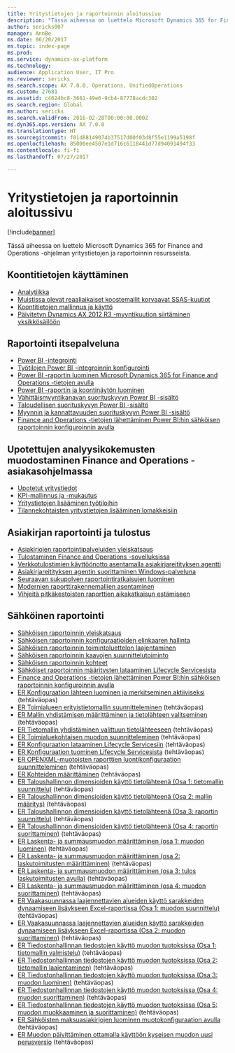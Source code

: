 ```yaml
---
title: Yritystietojen ja raportoinnin aloitussivu
description: "Tässä aiheessa on luettelo Microsoft Dynamics 365 for Finance and Operations -ohjelman yritystietojen ja raportoinnin resursseista."
author: sericks007
manager: AnnBe
ms.date: 06/20/2017
ms.topic: index-page
ms.prod: 
ms.service: dynamics-ax-platform
ms.technology: 
audience: Application User, IT Pro
ms.reviewer: sericks
ms.search.scope: AX 7.0.0, Operations, UnifiedOperations
ms.custom: 27681
ms.assetid: c4624bc8-3661-49e6-9cb4-87778acdc302
ms.search.region: Global
ms.author: sericks
ms.search.validFrom: 2016-02-28T00:00:00.000Z
ms.dyn365.ops.version: AX 7.0.0
ms.translationtype: HT
ms.sourcegitcommit: f01d88149074b37517d00f03d8f55e1199a5198f
ms.openlocfilehash: 85000ee4507e1d716c6118441d77d94091494f33
ms.contentlocale: fi-fi
ms.lasthandoff: 07/27/2017

---
```


# <a name="bi-amp-reporting-home-page"></a>Yritystietojen ja raportoinnin aloitussivu

[!include[banner](../includes/banner.md)]


Tässä aiheessa on luettelo Microsoft Dynamics 365 for Finance and Operations -ohjelman yritystietojen ja raportoinnin resursseista. 

<a name="working-with-aggregate-data"></a>Koontitietojen käyttäminen
---------------------------

-   [Analytiikka](analytics.md)
-   [Muistissa olevat reaaliaikaiset koostemallit korvaavat SSAS-kuutiot](..\migration-upgrade\in-memory-real-time-aggregate-models.md)
-   [Koontitietojen mallinnus ja käyttö](model-aggregate-data.md)
-   [Päivitetyn Dynamics AX 2012 R3 -myyntikuution siirtäminen yksikkösäilöön](..\migration-upgrade\migrate-upgraded-cube-entity-store.md)

## <a name="self-service-reporting"></a>Raportointi itsepalveluna
-   [Power BI -integrointi](power-bi-integration.md)
-   [Työtilojen Power BI -integroinnin konfigurointi](configure-power-bi-integration.md)
-   [Power BI -raportin luominen Microsoft Dynamics 365 for Finance and Operations -tietojen avulla](create-powerbi-report-data.md)
-   [Power BI -raportin ja koontinäytön luominen](create-powerbi-report-dashboard.md)
-   [Vähittäismyyntikanavan suorituskyvyn Power BI -sisältö](retail-channel-performance-dashboard-power-bi-data.md)
-   [Taloudellisen suorituskyvyn Power BI -sisältö](financial-performance-power-bi-content-pack.md)
-   [Myynnin ja kannattavuuden suorituskyvyn Power BI -sisältö](sales-profitability-performance-content-pack.md)
-   [Finance and Operations -tietojen lähettäminen Power BI:hin sähköisen raportoinnin konfiguroinnin avulla](general-electronic-reporting-report-configuration-get-data-powerbi.md)

## <a name="building-embedded-analytical-experiences-in-the-finance-and-operations-client"></a>Upotettujen analyysikokemusten muodostaminen Finance and Operations -asiakasohjelmassa
-   [Upotetut yritystiedot](analytics.md#embedded-business-intelligence)
-   [KPI-mallinnus ja -mukautus](analytics.md#kpi-modeling-and-customization)
-   [Yritystietojen lisääminen työtiloihin](add-bi-workspaces.md)
-   [Tilannekohtaisten yritystietojen lisääminen lomakkeisiin](add-contextual-bi-forms.md)

## <a name="document-reporting-and-printing"></a>Asiakirjan raportointi ja tulostus
-   [Asiakirjojen raportointipalveluiden yleiskatsaus](document-reporting-services.md)
-   [Tulostaminen Finance and Operations -sovelluksissa](print-documents.md)
-   [Verkkotulostimien käyttöönotto asentamalla asiakirjareitityksen agentti](install-document-routing-agent.md)
-   [Asiakirjareitityksen agentin suorittaminen Windows-palveluna](run-document-routing-agent-as-windows-service.md)
-   [Seuraavan sukupolven raportointiratkaisujen luominen](create-nextgen-reporting-solutions.md)
-   [Modernien raporttirakennemallien asentaminen](install-modern-report-design-templates.md)
-   [Vihjeitä pitkäkestoisten raporttien aikakatkaisun estämiseen](prevent-long-running-reports-timing-out.md)

## <a name="electronic-reporting"></a>Sähköinen raportointi
-   [Sähköisen raportoinnin yleiskatsaus](general-electronic-reporting.md)
-   [Sähköisen raportoinnin konfiguraatioiden elinkaaren hallinta](general-electronic-reporting-manage-configuration-lifecycle.md)
-   [Sähköisen raportoinnin toimintoluettelon laajentaminen](general-electronic-reporting-formulas-list-extension.md)
-   [Sähköisen raportoinnin kaavojen suunnittelutoiminto](general-electronic-reporting-formula-designer.md)
-   [Sähköisen raportoinnin kohteet](electronic-reporting-destinations.md)
-   [Sähköiset raportoinnin määritysten lataaminen Lifecycle Servicesista](download-electronic-reporting-configuration-lcs.md)
-   [Finance and Operations -tietojen lähettäminen Power BI:hin sähköisen raportoinnin konfiguroinnin avulla](general-electronic-reporting-report-configuration-get-data-powerbi.md)
-   [ER Konfiguraation lähteen luominen ja merkitseminen aktiiviseksi](/dynamics365/unified-operations/do-not-publish/er-configuration-provider-mark-it-active-2016-02) (tehtäväopas)
-   [ER Toimialueen erityistietomallin suunnitteleminen](/dynamics365/unified-operations/do-not-publish/er-design-domain-specific-data-model-2016-02-05) (tehtäväopas)
-   [ER Mallin yhdistämisen määrittäminen ja tietolähteen valitseminen](/dynamics365/unified-operations/do-not-publish/er-define-model-mapping-select-data-sources-2016-02-05) (tehtäväopas)
-   [ER Tietomallin yhdistäminen valittuun tietolähteeseen](/dynamics365/unified-operations/do-not-publish/er-map-data-model-selected-data-sources-2016-02-05) (tehtäväopas)
-   [ER Toimialuekohtaisen muodon suunnitteleminen](/dynamics365/unified-operations/do-not-publish/er-design-domain-specific-format-2016-02-05) (tehtäväopas)
-   [ER Konfiguraation lataaminen Lifecycle Servicesiin](/dynamics365/unified-operations/dev-itpro/analytics/tasks/er-upload-configuration-into-lifecycle-services) (tehtäväopas)
-   [ER Konfiguraation tuominen Lifecycle Servicesista](/dynamics365/unified-operations/dev-itpro/analytics/tasks/er-import-configuration-lifecycle-services) (tehtäväopas)
-   [ER OPENXML-muotoisten raporttien luontikonfiguraation suunnitteleminen](/dynamics365/unified-operations/dev-itpro/analytics/tasks/er-design-reports-openxml-2016-11) (tehtäväopas)
-   [ER Kohteiden määrittäminen](/dynamics365/unified-operations/do-not-publish/er-destinations-2016-05) (tehtäväopas)
-   [ER Taloushallinnon dimensioiden käyttö tietolähteenä (Osa 1: tietomallin suunnittelu)](/dynamics365/unified-operations/dev-itpro/analytics/tasks/er-financial-dimensions-data-source-1) (tehtäväopas)
-   [ER Taloushallinnon dimensioiden käyttö tietolähteenä (Osa 2: mallin määritys)](/dynamics365/unified-operations/dev-itpro/analytics/tasks/er-financial-dimensions-data-source-2) (tehtäväopas)
-   [ER Taloushallinnon dimensioiden käyttö tietolähteenä (Osa 3: raportin suunnittelu)](/dynamics365/unified-operations/dev-itpro/analytics/tasks/er-financial-dimensions-data-source-3) (tehtäväopas)
-   [ER Taloushallinnon dimensioiden käyttö tietolähteenä (Osa 4: raportin suorittaminen)](/dynamics365/unified-operations/dev-itpro/analytics/tasks/er-financial-dimensions-data-source-4) (tehtäväopas)
-   [ER Laskenta- ja summausmuodon määrittäminen (osa 1: muodon luominen)](/dynamics365/unified-operations/dev-itpro/analytics/tasks/er-format-counting-summing-1) (tehtäväopas)
-   [ER Laskenta- ja summausmuodon määrittäminen (osa 2: laskutoimitusten määrittäminen)](/dynamics365/unified-operations/dev-itpro/analytics/tasks/er-format-counting-summing-2) (tehtäväopas)
-   [ER Laskenta- ja summausmuodon määrittäminen (osa 3: tulos laskutoimitusten avulla)](/dynamics365/unified-operations/dev-itpro/analytics/tasks/er-format-counting-summing-3) (tehtäväopas)
-   [ER Laskenta- ja summausmuodon määrittäminen (osa 4: muodon suorittaminen)](/dynamics365/unified-operations/dev-itpro/analytics/tasks/er-format-counting-summing-4) (tehtäväopas)
-   [ER Vaakasuunnassa laajennettavien alueiden käyttö sarakkeiden dynaamiseen lisäykseen Excel-raportissa (Osa 1: muodon suunnittelu)](/dynamics365/unified-operations/dev-itpro/analytics/tasks/er-horizontal-1) (tehtäväopas)
-   [ER Vaakasuunnassa laajennettavien alueiden käyttö sarakkeiden dynaamiseen lisäykseen Excel-raportissa (Osa 2: muodon suorittaminen)](/dynamics365/unified-operations/dev-itpro/analytics/tasks/er-horizontal-2) (tehtäväopas)
-   [ER Tiedostonhallinnan tiedostojen käyttö muodon tuotoksissa (Osa 1: tietomallin valmistelu)](/dynamics365/unified-operations/dev-itpro/analytics/tasks/er-document-management-files-1) (tehtäväopas)
-   [ER Tiedostonhallinnan tiedostojen käyttö muodon tuotoksissa (Osa 2: tietomallin laajentaminen)](/dynamics365/unified-operations/dev-itpro/analytics/tasks/er-document-management-files-2) (tehtäväopas)
-   [ER Tiedostonhallinnan tiedostojen käyttö muodon tuotoksissa (Osa 3: muodon luominen)](/dynamics365/unified-operations/dev-itpro/analytics/tasks/er-document-management-files-3) (tehtäväopas)
-   [ER Tiedostonhallinnan tiedostojen käyttö muodon tuotoksissa (Osa 4: muodon suorittaminen)](/dynamics365/unified-operations/dev-itpro/analytics/tasks/er-document-management-files-4) (tehtäväopas)
-   [ER Tiedostonhallinnan tiedostojen käyttö muodon tuotoksissa (Osa 5: muodon muokkaaminen ja suorittaminen)](/dynamics365/unified-operations/dev-itpro/analytics/tasks/er-document-management-files-5) (tehtäväopas)
-   [ER Sähköisten maksuasiakirjojen luominen muotokonfiguraation avulla](/dynamics365/unified-operations/dev-itpro/analytics/tasks/er-electronic-payments) (tehtäväopas)
-   [ER Muodon päivittäminen ottamalla käyttöön kyseisen muodon uusi perusversio](/dynamics365/unified-operations/do-not-publish/er-upgrade-format--2016-05) (tehtäväopas)







